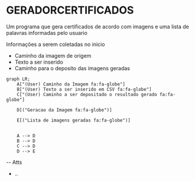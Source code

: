 # GERADORCERTIFICADOS
Um programa que gera certificados de acordo com imagens e uma lista de palavras informadas pelo usuario

Informações a serem coletadas no inicio

- Caminho da imagem de origem
- Texto a ser inserido
- Caminho para o deposito das imagens geradas


```mermaid
graph LR;
    A["(User) Caminho da Imagem fa:fa-globe"]
    B["(User) Texto a ser inserido em CSV fa:fa-globe"]
    C["(User) Caminho a ser depositado o resultado gerado fa:fa-globe"]
    
    D[("Geracao da Imagem fa:fa-globe")]

    E[("Lista de imagens geradas fa:fa-globe")]


    A --> D
    B --> D
    C --> D
    D --> E
```
-- Atts
- ..